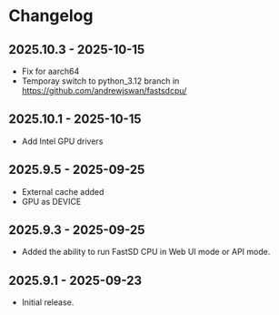 # Changelog

## 2025.10.3 - 2025-10-15

- Fix for aarch64
- Temporay switch to python_3.12 branch in https://github.com/andrewjswan/fastsdcpu/

## 2025.10.1 - 2025-10-15

- Add Intel GPU drivers

## 2025.9.5 - 2025-09-25

- External cache added
- GPU as DEVICE

## 2025.9.3 - 2025-09-25

- Added the ability to run FastSD CPU in Web UI mode or API mode.

## 2025.9.1 - 2025-09-23

- Initial release.
